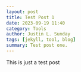 ```yaml
---
layout: post
title: Test Post 1
date: 2023-09-19 11:40
category: Tools
author: Justin L. Sunday
tags: [jekyll, tool, blog]
summary: Test post one.
---
```


This is just a test post